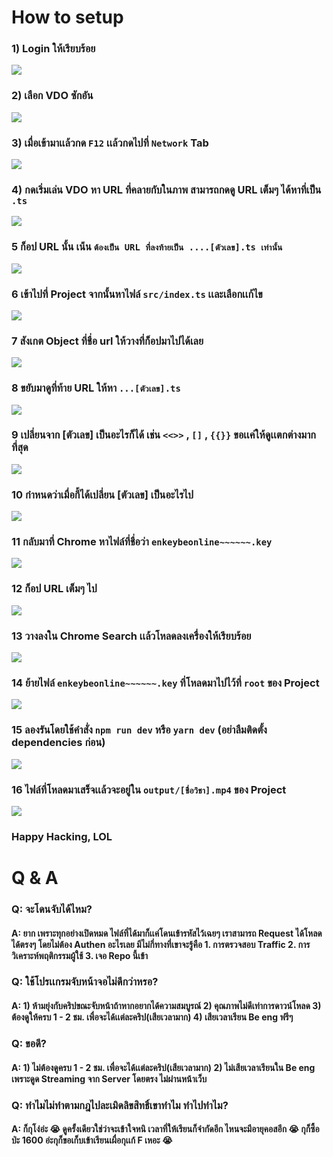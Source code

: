 <h1>How to setup</h1>

<h3>1) Login ให้เรียบร้อย</h3>
<img src="./assets/1.png" />

<h3>2) เลือก VDO ซักอัน</h3>
<img src="./assets/2.png" />

<h3>3) เมื่อเข้ามาเเล้วกด <code>F12</code> เเล้วกดไปที่ <code>Network</code> Tab</h3>
<img src="./assets/3.png" />

<h3>4) กดเริ่มเล่น VDO หา URL ที่คลายกับในภาพ สามารถกดดู URL เต็มๆ ได้หาที่เป็น <code>.ts</code></h3>
<img src="./assets/4.png" />

<h3>5 ก็อป URL นั้น เน้่น <code>ต้องเป็น URL ที่ลงท้ายเป็น ....[ตัวเลข].ts เท่านั้น</code></h3>
<img src="./assets/5.png" />

<h3>6 เข้าไปที่ Project จากนั้นหาไฟล์ <code>src/index.ts</code> เเละเลือกเเก้ไข</h3>
<img src="./assets/6.png" />

<h3>7 สังเกต Object ที่ชื่อ url ให้วางที่ก็อปมาไปได้เลย</h3>
<img src="./assets/7.png" />

<h3>8 ขยับมาดูที่ท้าย URL ให้หา <code>...[ตัวเลข].ts</code></h3>
<img src="./assets/8.png" />

<h3>9 เปลี่ยนจาก [ตัวเลข] เป็นอะไรก็ได้ เช่น <code><<>></code> , <code>[]</code> , <code>{{}}</code> ขอเเค่ให้ดูเเตกต่างมากที่สุด</h3>
<img src="./assets/9.png" />

<h3>10 กำหนดว่าเมื่อกี้ได้เปลี่ยน [ตัวเลข] เป็นอะไรไป</h3>
<img src="./assets/10.png" />

<h3>11 กลับมาที่ Chrome หาไฟล์ที่ชื่อว่า <code>enkeybeonline~~~~~~.key</code></h3>
<img src="./assets/11.png" />

<h3>12 ก็อป URL เต็มๆ ไป</h3>
<img src="./assets/12.png" />

<h3>13 วางลงใน Chrome Search เเล้วโหลดลงเครื่องให้เรียบร้อย</h3>
<img src="./assets/13.png" />

<h3>14 ย้ายไฟล์ <code>enkeybeonline~~~~~~.key</code> ที่โหลดมาไปไว้ที่ <code>root</code> ของ Project</h3>
<img src="./assets/14.png" />

<h3>15 ลองรันโดยใช้คำสั่ง <code>npm run dev</code> หรือ <code>yarn dev</code> (อย่าลืมติดตั้ง dependencies ก่อน)</h3>
<img src="./assets/15.png" />


<h3>16 ไฟล์ที่โหลดมาเสร็จเเล้วจะอยู่ใน <code>output/[ชื่อวิชา].mp4</code> ของ Project</h3>
<img src="./assets/16.png" />



<h3>Happy Hacking, LOL</h3>


<h1>Q & A</h1>

<h3>Q: จะโดนจับได้ไหม?</h3>
<h4>A: ยาก เพราะทุกอย่างเปิดหมด ไฟล์ที่ได้มาก็เเค่โดนเข้ารหัสไว้เฉยๆ เราสามารถ Request ได้โหลดได้ตรงๆ โดยไม่ต้อง Authen อะไรเลย มีไม่กี่ทางที่เขาจะรู้คือ 1. การตรวจสอบ Traffic 2. การวิเคราะห์พฤติกรรมผู้ใช้ 3. เจอ Repo นี้เข้า</h4>

<h3>Q: ใช้โปรเเกรมจับหน้าจอไม่ดีกว่าหรอ?</h3>
<h4>A: 1) ห้ามยุ่งกับคริปขณะจับหน้าถ้าหากอยากได้ความสมบูรณ์ 2) คุณภาพไม่ดีเท่าการดาวน์โหลด 3) ต้องดูให้ครบ 1 - 2 ชม. เพื่อจะได้เเต่ละคริป(เสียเวลามาก) 4) เสียเวลาเรียน Be eng ฟรีๆ</h4>

<h3>Q: ขอดี?</h3>
<h4>A: 1) ไม่ต้องดูครบ 1 - 2 ชม. เพื่อจะได้เเต่ละคริป(เสียเวลามาก) 2) ไม่เสียเวลาเรียนใน Be eng เพราะดูด Streaming จาก Server โดยตรง ไม่ผ่านหน้าเว็บ</h4>

<h3>Q: ทำไมไม่ทำตามกฎไปละเมิดลิขสิทธิ์เขาทำไม ทำไปทำไม?</h3>
<h4>A: ก็กุโง่อ่ะ 😭 ดูครั้งเดียวใช่ว่าจะเข้าใจหนิ เวลาที่ให้เรียนก็จำกัดอีก ไหนจะมีอายุคอสอีก 😭 กุก็ซื้อป่ะ 1600 อ่ะกุก็ขอเก็บเข้าเรียนเผื่อกุเเก้ F เหอะ 😭</h4>